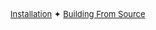 <font size="2">[Installation](https://www.youtube.com/watch?v=dQw4w9WgXcQ) ✦ [Building From Source](https://www.youtube.com/watch?v=dQw4w9WgXcQ)</font>
